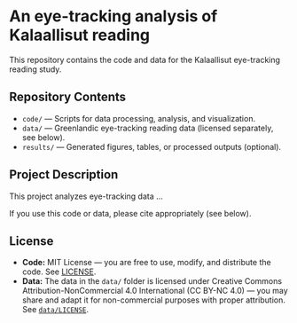 # An eye-tracking analysis of Kalaallisut reading

This repository contains the code and data for the Kalaallisut eye-tracking reading study.

## Repository Contents

- `code/` — Scripts for data processing, analysis, and visualization.
- `data/` — Greenlandic eye-tracking reading data (licensed separately, see below).
- `results/` — Generated figures, tables, or processed outputs (optional).

## Project Description

This project analyzes eye-tracking data ... 

If you use this code or data, please cite appropriately (see below).

## License

- **Code:** MIT License — you are free to use, modify, and distribute the code. See [LICENSE](./LICENSE).
- **Data:** The data in the `data/` folder is licensed under Creative Commons Attribution-NonCommercial 4.0 International (CC BY-NC 4.0) — you may share and adapt it for non-commercial purposes with proper attribution. See [`data/LICENSE`](./data/LICENSE).
